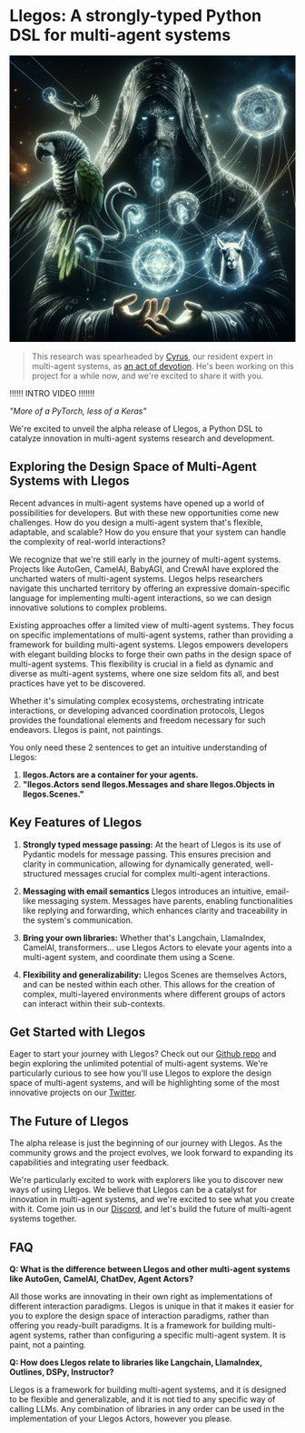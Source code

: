# Llegos: A strongly-typed Python DSL for multi-agent systems

![An image of a techno-wizard in a flowing robe adorned with digital runes, with interconnected glowing orbs floating about. One orb contains a coiling snake, another a majestic parrot, and another a serene llama. All the orbs emit intense, glowing power. Streams of light intertwine seamlessly in front of the wizard's focused eyes, casting intricate shadows and illuminating the wizard's face with a mysterious light.](../../wizard.png)

> This research was spearheaded by [Cyrus](https://x.com/CyrusOfEden), our resident expert in multi-agent systems, as [an act of devotion](https://www.youtube.com/watch?v=YPytyPQ8HdI). He's been working on this project for a while now, and we're excited to share it with you.

!!!!!! INTRO VIDEO !!!!!!!

*"More of a PyTorch, less of a Keras"*

We're excited to unveil the alpha release of Llegos, a Python DSL to catalyze innovation in multi-agent systems research and development.

## Exploring the Design Space of Multi-Agent Systems with Llegos

Recent advances in multi-agent systems have opened up a world of possibilities for developers. But with these new opportunities come new challenges. How do you design a multi-agent system that's flexible, adaptable, and scalable? How do you ensure that your system can handle the complexity of real-world interactions?

We recognize that we're still early in the journey of multi-agent systems. Projects like AutoGen, CamelAI, BabyAGI, and CrewAI have explored the uncharted waters of multi-agent systems. Llegos helps researchers navigate this uncharted territory by offering an expressive domain-specific language for implementing multi-agent interactions, so we can design innovative solutions to complex problems.

Existing approaches offer a limited view of multi-agent systems. They focus on specific implementations of multi-agent systems, rather than providing a framework for building multi-agent systems. Llegos empowers developers with elegant building blocks to forge their own paths in the design space of multi-agent systems. This flexibility is crucial in a field as dynamic and diverse as multi-agent systems, where one size seldom fits all, and best practices have yet to be discovered.

Whether it's simulating complex ecosystems, orchestrating intricate interactions, or developing advanced coordination protocols, Llegos provides the foundational elements and freedom necessary for such endeavors. Llegos is paint, not paintings.

You only need these 2 sentences to get an intuitive understanding of Llegos:

1. **llegos.Actors are a container for your agents.**
2. **"llegos.Actors send llegos.Messages and share llegos.Objects in llegos.Scenes."**

## Key Features of Llegos

1. **Strongly typed message passing:** At the heart of Llegos is its use of Pydantic models for message passing. This ensures precision and clarity in communication, allowing for dynamically generated, well-structured messages crucial for complex multi-agent interactions.

2. **Messaging with email semantics** Llegos introduces an intuitive, email-like messaging system. Messages have parents, enabling functionalities like replying and forwarding, which enhances clarity and traceability in the system's communication.

3. **Bring your own libraries:** Whether that's Langchain, LlamaIndex, CamelAI, transformers... use Llegos Actors to elevate your agents into a multi-agent system, and coordinate them using a Scene.

4. **Flexibility and generalizability:** Llegos Scenes are themselves Actors, and can be nested within each other. This allows for the creation of complex, multi-layered environments where different groups of actors can interact within their sub-contexts.

## Get Started with Llegos

Eager to start your journey with Llegos? Check out our [Github repo](https://github.com/CyrusOfEden/llegos) and begin exploring the unlimited potential of multi-agent systems. We're particularly curious to see how you'll use Llegos to explore the design space of multi-agent systems, and will be highlighting some of the most innovative projects on our [Twitter](https://twitter.com/CyrusOfEden).

## The Future of Llegos

The alpha release is just the beginning of our journey with Llegos. As the community grows and the project evolves, we look forward to expanding its capabilities and integrating user feedback.

We're particularly excited to work with explorers like you to discover new ways of using Llegos. We believe that Llegos can be a catalyst for innovation in multi-agent systems, and we're excited to see what you create with it. Come join us in our [Discord](https://discord.gg/jqVphNsB4H), and let's build the future of multi-agent systems together.

## FAQ

**Q: What is the difference between Llegos and other multi-agent systems like AutoGen, CamelAI, ChatDev, Agent Actors?**

All those works are innovating in their own right as implementations of different interaction paradigms. Llegos is unique in that it makes it easier for you to explore the design space of interaction paradigms, rather than offering you ready-built paradigms. It is a framework for building multi-agent systems, rather than configuring a specific multi-agent system. It is paint, not a painting.

**Q: How does Llegos relate to libraries like Langchain, LlamaIndex, Outlines, DSPy, Instructor?**

Llegos is a framework for building multi-agent systems, and it is designed to be flexible and generalizable, and it is not tied to any specific way of calling LLMs. Any combination of libraries in any order can be used in the implementation of your Llegos Actors, however you please.
